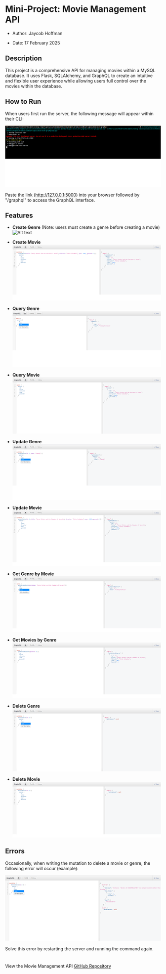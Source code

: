 # Mini-Project: Movie Management API

- Author: Jaycob Hoffman

- Date: 17 February 2025

## Description

This project is a comprehensive API for managing movies within a MySQL database. It uses Flask, SQLAlchemy, and GraphQL to create an intuitive and flexible user experience while allowing users full control over the movies within the database.

## How to Run

When users first run the server, the following message will appear within their CLI:

![Alt text](images/running_application.png "Running Application")

Paste the link (http://127.0.0.1:5000) into your browser followed by "/graphql" to access the GraphQL interface.

## Features

- **Create Genre** (Note: users must create a genre before creating a movie)
![Alt text](create_genre.png "Create Genre")

- **Create Movie**
![Alt text](images/create_movie.png "Create Movie")

- **Query Genre**
![Alt text](images/query_genre.png "Query Genre")

- **Query Movie**
![Alt text](images/query_movie.png "Query Movie")

- **Update Genre**
![Alt text](images/update_genre.png "Update Genre")

- **Update Movie**
![Alt text](images/update_movie.png "Update Movie")

- **Get Genre by Movie**
![Alt text](images/get_genre_by_movie.png "Get Genre by Movie")

- **Get Movies by Genre**
![Alt text](images/get_movies_by_genre.png "Get Movies by Genre")

- **Delete Genre**
![Alt text](images/delete_genre.png "Delete Genre")

- **Delete Movie**
![Alt text](images/delete_movie.png "Delete Movie")

## Errors

Occasionally, when writing the mutation to delete a movie or genre, the following error will occur (example):

![Alt text](images/error.png "Error")

Solve this error by restarting the server and running the command again.

#

View the Movie Management API [GitHub Repository](https://github.com/JaycobHoffman1/module14-mini-project)